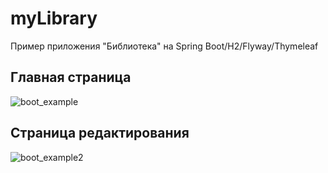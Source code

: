 # myLibrary
Пример приложения "Библиотека" на Spring Boot/H2/Flyway/Thymeleaf
## Главная страница
![boot_example](https://user-images.githubusercontent.com/48937761/56189228-a1855c80-6051-11e9-8604-e66aa69297b6.jpg)
## Страница редактирования
![boot_example2](https://user-images.githubusercontent.com/48937761/56189245-a8ac6a80-6051-11e9-91d2-5152aee38ee6.jpg)
